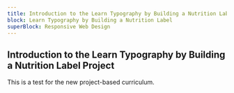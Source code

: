 ```yaml
---
title: Introduction to the Learn Typography by Building a Nutrition Label Project
block: Learn Typography by Building a Nutrition Label
superBlock: Responsive Web Design
---
```


## Introduction to the Learn Typography by Building a Nutrition Label Project

This is a test for the new project-based curriculum.
